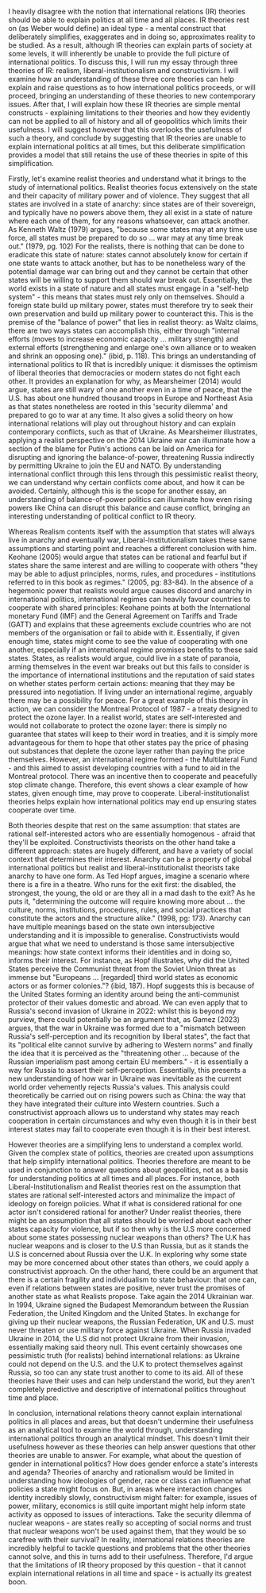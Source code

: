 I heavily disagree with the notion that international relations (IR) theories should be able to explain politics at all time and all places. IR theories rest on (as Weber would define) an ideal type - a mental construct that deliberately simplifies, exaggerates and in doing so, approximates reality to be studied. As a result, although IR theories can explain parts of society at some levels, it will inherently be unable to provide the full picture of international politics. To discuss this, I will run my essay through three theories of IR: realism, liberal-institutionalism and constructivism. I will examine how an understanding of these three core theories can help explain and raise questions as to how international politics proceeds, or will proceed, bringing an understanding of these theories to new contemporary issues. After that, I will explain how these IR theories are simple mental constructs - explaining limitations to their theories and how they evidently can not be applied to all of history and all of geopolitics which limits their usefulness. I will suggest however that this overlooks the usefulness of such a theory, and conclude by suggesting that IR theories are unable to explain international politics at all times, but this deliberate simplification provides a model that still retains the use of these theories in spite of this simplification.

Firstly, let's examine realist theories and understand what it brings to the study of international politics. Realist theories focus extensively on the state and their capacity of military power and of violence. They suggest that all states are involved in a state of anarchy: since states are of their sovereign, and typically have no powers above them, they all exist in a state of nature where each one of them, for any reasons whatsoever, can attack another. As Kenneth Waltz (1979) argues, "because some states may at any time use force, all states must be prepared to do so ... war may at any time break out." (1979, pg. 102) For the realists, there is nothing that can be done to eradicate this state of nature: states cannot absolutely know for certain if one state wants to attack another, but has to be nonetheless wary of the potential damage war can bring out and they cannot be certain that other states will be willing to support them should war break out. Essentially, the world exists in a state of nature and all states must engage in a "self-help system" - this means that states must rely only on themselves. Should a foreign state build up military power, states must therefore try to seek their own preservation and build up military power to counteract this. This is the premise of the "balance of power" that lies in realist theory: as Waltz claims, there are two ways states can accomplish this, either through "internal efforts (moves to increase economic capacity ... military strength) and external efforts (strengthening and enlarge one's own alliance or to weaken and shrink an opposing one)." (ibid, p. 118). This brings an understanding of international politics to IR that is incredibly unique: it dismisses the optimism of liberal theories that democracies or modern states do not fight each other. It provides an explanation for why, as Mearsheimer (2014) would argue, states are still wary of one another even in a time of peace, that the U.S. has about one hundred thousand troops in Europe and Northeast Asia as that states nonetheless are rooted in this 'security dilemma' and prepared to go to war at any time. It also gives a solid theory on how international relations will play out throughout history and can explain contemporary conflicts, such as that of Ukraine. As Mearsheimer illustrates, applying a realist perspective on the 2014 Ukraine war can illuminate how a section of the blame for Putin's actions can be laid on America for disrupting and ignoring the balance-of-power, threatening Russia indirectly by permitting Ukraine to join the EU and NATO. By understanding international conflict through this lens through this pessimistic realist theory, we can understand why certain conflicts come about, and how it can be avoided. Certainly, although this is the scope for another essay, an understanding of balance-of-power politics can illuminate how even rising powers like China can disrupt this balance and cause conflict, bringing an interesting understanding of political conflict to IR theory.

Whereas Realism contents itself with the assumption that states will always live in anarchy and eventually war, Liberal-Institutionalism takes these same assumptions and starting point and reaches a different conclusion with him. Keohane (2005) would argue that states can be rational and fearful but if states share the same interest and are willing to cooperate with others "they may be able to adjust principles, norms, rules, and procedures - institutions referred to in this book as regimes." (2005, pg: 83-84). In the absence of a hegemonic power that realists would argue causes discord and anarchy in international politics, international regimes can heavily favour countries to cooperate with shared principles: Keohane points at both the International monetary Fund (IMF) and the General Agreement on Tariffs and Trade (GATT) and explains that these agreements exclude countries who are not members of the organisation or fail to abide with it. Essentially, if given enough time, states might come to see the value of cooperating with one another, especially if an international regime promises benefits to these said states. States, as realists would argue, could live in a state of paranoia, arming themselves in the event war breaks out but this fails to consider is the importance of international institutions and the reputation of said states on whether states perform certain actions: meaning that they may be pressured into negotiation. If living under an international regime, arguably there may be a possibility for peace. For a great example of this theory in action, we can consider the Montreal Protocol of 1987 - a treaty designed to protect the ozone layer. In a realist world, states are self-interested and would not collaborate to protect the ozone layer: there is simply no guarantee that states will keep to their word in treaties, and it is simply more advantageous for them to hope that other states pay the price of phasing out substances that deplete the ozone layer rather than paying the price themselves. However, an international regime formed - the Multilateral Fund - and this aimed to assist developing countries with a fund to aid in the Montreal protocol. There was an incentive then to cooperate and peacefully stop climate change. Therefore, this event shows a clear example of how states, given enough time, may prove to cooperate. Liberal-institutionalist theories helps explain how international politics may end up ensuring states cooperate over time.

Both theories despite that rest on the same assumption: that states are rational self-interested actors who are essentially homogenous - afraid that they'll be exploited. Constructivists theorists on the other hand take a different approach: states are hugely different, and have a variety of social context that determines their interest. Anarchy can be a property of global international politics but realist and liberal-institutionalist theorists take anarchy to have one form. As Ted Hopf argues, imagine a scenario where there is a fire in a theatre. Who runs for the exit first: the disabled, the strongest, the young, the old or are they all in a mad dash to the exit? As he puts it, "determining the outcome will require knowing more about ... the culture, norms, institutions, procedures, rules, and social practices that constitute the actors and the structure alike." (1998, pg: 173). Anarchy can have multiple meanings based on the state own intersubjective understanding and it is impossible to generalise. Constructivists would argue that what we need to understand is those same intersubjective meanings: how state context informs their identities and in doing so, informs their interest. For instance, as Hopf illustrates, why did the United States perceive the Communist threat from the Soviet Union threat as immense but "Europeans ... [regarded] third world states as economic actors or as former colonies."? (ibid, 187). Hopf suggests this is because of the United States forming an identity around being the anti-communist protector of their values domestic and abroad. We can even apply that to Russia's second invasion of Ukraine in 2022: whilst this is beyond my purview, there could potentially be an argument that, as Gamez (2023) argues, that the war in Ukraine was formed due to a "mismatch between Russia's self-perception and its recognition by liberal states", the fact that its "political elite cannot survive by adhering to Western norms" and finally the idea that it is perceived as the "threatening other ... because of the Russian imperialism past among certain EU members." - it is essentially a way for Russia to assert their self-perception. Essentially, this presents a new understanding of how war in Ukraine was inevitable as the current world order vehemently rejects Russia's values. This analysis could theoretically be carried out on rising powers such as China: the way that they have integrated their culture into Western countries. Such a constructivist approach allows us to understand why states may reach cooperation in certain circumstances and why even though it is in their best interest states may fail to cooperate even though it is in their best interest.

However theories are a simplifying lens to understand a complex world. Given the complex state of politics, theories are created upon assumptions that help simplify international politics. Theories therefore are meant to be used in conjunction to answer questions about geopolitics, not as a basis for understanding politics at all times and all places. For instance, both Liberal-Institutionalism and Realist theories rest on the assumption that states are rational self-interested actors and minimalize the impact of ideology on foreign policies. What if what is considered rational for one actor isn't considered rational for another? Under realist theories, there might be an assumption that all states should be worried about each other states capacity for violence, but if so then why is the U.S more concerned about some states possessing nuclear weapons than others? The U.K has nuclear weapons and is closer to the U.S than Russia, but as it stands the U.S is concerned about Russia over the U.K. In exploring why some state may be more concerned about other states than others, we could apply a constructivist approach. On the other hand, there could be an argument that there is a certain fragility and individualism to state behaviour: that one can, even if relations between states are positive, never trust the promises of another state as what Realists propose. Take again the 2014 Ukrainian war. In 1994, Ukraine signed the Budapest Memorandum between the Russian Federation, the United Kingdom and the United States. In exchange for giving up their nuclear weapons, the Russian Federation, UK and U.S. must never threaten or use military force against Ukraine. When Russia invaded Ukraine in 2014, the U.S did not protect Ukraine from their invasion, essentially making said theory null. This event certainly showcases one pessimistic truth (for realists) behind international relations: as Ukraine could not depend on the U.S. and the U.K to protect themselves against Russia, so too can any state trust another to come to its aid. All of these theories have their uses and can help understand the world, but they aren't completely predictive and descriptive of international politics throughout time and place. 

In conclusion, international relations theory cannot explain international politics in all places and areas, but that doesn't undermine their usefulness as an analytical tool to examine the world through, understanding international politics through an analytical mindset. This doesn't limit their usefulness however as these theories can help answer questions that other theories are unable to answer. For example, what about the question of gender in international politics? How does gender enforce a state's interests and agenda? Theories of anarchy and rationalism would be limited in understanding how ideologies of gender, race or class can influence what policies a state might focus on. But, in areas where interaction changes identity incredibly slowly, constructivism might falter: for example, issues of power, military, economics is still quite important might help inform state activity as opposed to issues of interactions. Take the security dilemma of nuclear weapons - are states really so accepting of social norms and trust that nuclear weapons won't be used against them, that they would be so carefree with their survival? In reality, international relations theories are incredibly helpful to tackle questions and problems that the other theories cannot solve, and this in turns add to their usefulness. Therefore, I'd argue that the limitations of IR theory proposed by this question - that it cannot explain international relations in all time and space - is actually its greatest boon.
